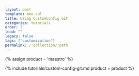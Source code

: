 ```yaml
---
layout: post
template: one-col
title: Using CustomConfig Git
categories: tutorials
order: 3
lead: ""
legacy: false
tags: ["customization"]
permalink: /:collection/:path
---
```


{% assign product = 'maestro' %}

{% include tutorials/custom-config-git.md product = product %}
